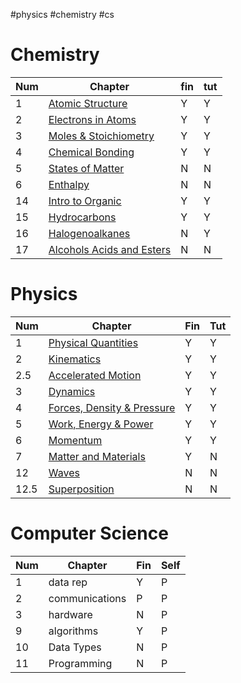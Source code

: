 #physics #chemistry #cs 
# Chemistry

| Num | Chapter                       | fin | tut |
| --- | ----------------------------- | --- | --- |
| 1   | [Atomic Structure]()          | Y   | Y   |
| 2   | [Electrons in Atoms]()        | Y   | Y   |
| 3   | [Moles & Stoichiometry]()     | Y   | Y   |
| 4   | [Chemical Bonding]()          | Y   | Y   |
| 5   | [States of Matter]()          | N   | N   |
| 6   | [Enthalpy]()                  | N   | N   |
| 14  | [Intro to Organic]()          | Y   | Y   |
| 15  | [Hydrocarbons]()              | Y   | Y   |
| 16  | [Halogenoalkanes]()           | N   | Y   |
| 17  | [Alcohols Acids and Esters]() | N   | N   |
# Physics

| Num  | Chapter                                                                                                                                                       | Fin | Tut |
| ---- | ------------------------------------------------------------------------------------------------------------------------------------------------------------- | --- | --- |
| 1    | [Physical Quantities](obsidian://open?vault=Obsidian_git&file=School%20studies%2Fphysics%20notes%2Fphysics-maths-tutor%2F1physical_quantities.pdf)            | Y   | Y   |
| 2    | [Kinematics](obsidian://open?vault=Obsidian_git&file=School%20studies%2Fphysics%20notes%2Fphysics-maths-tutor%2F2kinematics.pdf)                              | Y   | Y   |
| 2.5  | [Accelerated Motion](obsidian://open?vault=Obsidian_git&file=School%20studies%2Fphysics%20notes%2Fphysics-maths-tutor%2F2kinematics.pdf)                      | Y   | Y   |
| 3    | [Dynamics](obsidian://open?vault=Obsidian_git&file=School%20studies%2Fphysics%20notes%2Fphysics-maths-tutor%2F3dynamics.pdf)                                  | Y   | Y   |
| 4    | [Forces, Density & Pressure](obsidian://open?vault=Obsidian_git&file=School%20studies%2Fphysics%20notes%2Fphysics-maths-tutor%2F4forces_density_pressure.pdf) | Y   | Y   |
| 5    | [Work, Energy & Power](obsidian://open?vault=Obsidian_git&file=School%20studies%2Fphysics%20notes%2Fphysics-maths-tutor%2F5work_energy_power.pdf)             | Y   | Y   |
| 6    | [Momentum](obsidian://open?vault=Obsidian_git&file=School%20studies%2Fphysics%20notes%2Fphysics-maths-tutor%2F4forces_density_pressure.pdf)                   | Y   | Y   |
| 7    | [Matter and Materials](obsidian://open?vault=Obsidian_git&file=School%20studies%2Fphysics%20notes%2Fphysics-maths-tutor%2F7springs_stuff.pdf)                 | Y   | N   |
| 12   | [Waves](obsidian://open?vault=Obsidian_git&file=School%20studies%2Fphysics%20notes%2Fphysics-maths-tutor%2F12waves.pdf)                                       | N   | N   |
| 12.5 | [Superposition](obsidian://open?vault=Obsidian_git&file=School%20studies%2Fphysics%20notes%2Fphysics-maths-tutor%2F12.5superposition.pdf)                     | N   | N   |

# Computer Science

| Num | Chapter        | Fin | Self |
| --- | -------------- | --- | ---- |
| 1   | data rep       | Y   | P    |
| 2   | communications | P   | P    |
| 3   | hardware       | N   | P    |
| 9   | algorithms     | Y   | P    |
| 10  | Data Types     | N   | P    |
| 11  | Programming    | N   | P    |
